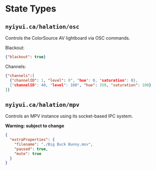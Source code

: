 # State Types

## `nyiyui.ca/halation/osc`

Controls the ColorSource AV lightboard via OSC commands.

Blackout:
```json
{"blackout": true}
```

Channels:
```json
{"channels":[
  {"channelID": 1, "level": 0", "hue": 0, "saturation": 0},
  {"channelID": 40, "level": 100", "hue": 359, "saturation": 100}
]}
```

## `nyiyui.ca/halation/mpv`

Controls an MPV instance using its socket-based IPC system.

**Warning: subject to change**

```json
{
  "extraProperties": {
    "filename": "./Big Buck Bunny.mov",
    "paused": true,
    "mute": true
  }
}
```
